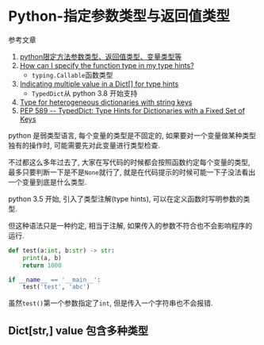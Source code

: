 # Python-指定参数类型与返回值类型

参考文章

1. [python限定方法参数类型、返回值类型、变量类型等](https://www.cnblogs.com/linkenpark/p/11676297.html)
2. [How can I specify the function type in my type hints?](https://stackoverflow.com/questions/37835179/how-can-i-specify-the-function-type-in-my-type-hints)
    - `typing.Callable`函数类型
3. [Indicating multiple value in a Dict[] for type hints](https://stackoverflow.com/questions/48054521/indicating-multiple-value-in-a-dict-for-type-hints)
    - `TypedDict`从 python 3.8 开始支持
4. [Type for heterogeneous dictionaries with string keys](https://github.com/python/typing/issues/28)
5. [PEP 589 -- TypedDict: Type Hints for Dictionaries with a Fixed Set of Keys](https://www.python.org/dev/peps/pep-0589/)

python 是弱类型语言, 每个变量的类型是不固定的, 如果要对一个变量做某种类型独有的操作时, 可能需要先对此变量进行类型检查.

不过都这么多年过去了, 大家在写代码的时候都会按照函数约定每个变量的类型, 最多只要判断一下是不是`None`就行了, 就是在代码提示的时候可能一下子没法看出一个变量到底是什么类型.

python 3.5 开始, 引入了类型注解(type hints), 可以在定义函数时写明参数的类型.

但这种语法只是一种约定, 相当于注解, 如果传入的参数不符合也不会影响程序的运行.

```py
def test(a:int, b:str) -> str:
    print(a, b)
    return 1000

if __name__ == '__main__':
    test('test', 'abc')
```

虽然`test()`第一个参数指定了`int`, 但是传入一个字符串也不会报错.

## Dict[str,] value 包含多种类型

